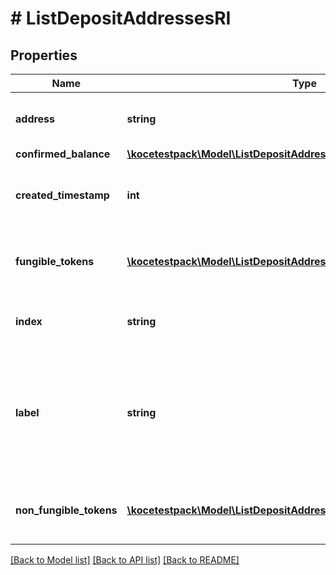 # # ListDepositAddressesRI

## Properties

Name | Type | Description | Notes
------------ | ------------- | ------------- | -------------
**address** | **string** | Specifies the specific address&#39;s unique string value. |
**confirmed_balance** | [**\kocetestpack\Model\ListDepositAddressesRIConfirmedBalance**](ListDepositAddressesRIConfirmedBalance.md) |  |
**created_timestamp** | **int** | Defines the specific UNIX time when the deposit address was created. |
**fungible_tokens** | [**\kocetestpack\Model\ListDepositAddressesRIFungibleTokensInner[]**](ListDepositAddressesRIFungibleTokensInner.md) | Represents fungible tokens&#39;es detailed information |
**index** | **string** | Represents the index of the address in the wallet. |
**label** | **string** | Represents a custom tag that customers can set up for their Wallets and addresses. E.g. custom label named \&quot;Special addresses\&quot;. |
**non_fungible_tokens** | [**\kocetestpack\Model\ListDepositAddressesRINonFungibleTokensInner[]**](ListDepositAddressesRINonFungibleTokensInner.md) | Represents non-fungible tokens&#39;es detailed information. |

[[Back to Model list]](../../README.md#models) [[Back to API list]](../../README.md#endpoints) [[Back to README]](../../README.md)
